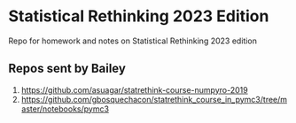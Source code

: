 # Statistical Rethinking 2023 Edition
Repo for homework and notes on Statistical Rethinking 2023 edition


## Repos sent by Bailey
1) https://github.com/asuagar/statrethink-course-numpyro-2019
2) https://github.com/gbosquechacon/statrethink_course_in_pymc3/tree/master/notebooks/pymc3